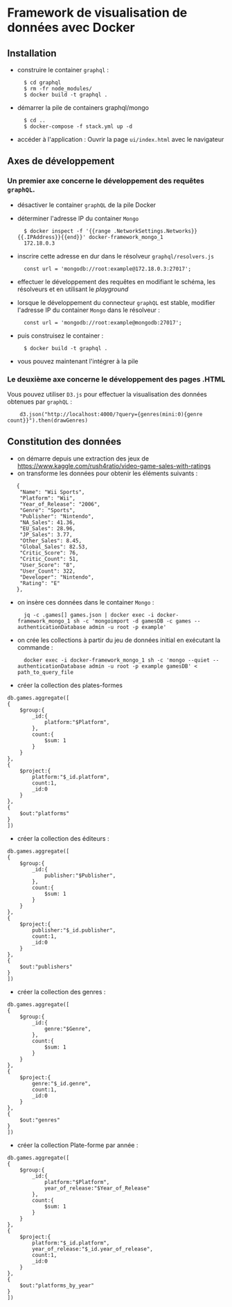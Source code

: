 # Framework de visualisation de données avec Docker

## Installation

- construire le container `graphql` :

        $ cd graphql
        $ rm -fr node_modules/
        $ docker build -t graphql .

- démarrer la pile de containers graphql/mongo

        $ cd ..
        $ docker-compose -f stack.yml up -d

- accéder à l'application : Ouvrir la page `ui/index.html` avec le navigateur

## Axes de développement

### Un premier axe concerne le développement des requêtes `graphQL`.

- désactiver le container `graphQL` de la pile Docker
- déterminer l'adresse IP du container `Mongo`

        $ docker inspect -f '{{range .NetworkSettings.Networks}}{{.IPAddress}}{{end}}' docker-framework_mongo_1
        172.18.0.3

- inscrire cette adresse en dur dans le résolveur `graphql/resolvers.js`

        const url = 'mongodb://root:example@172.18.0.3:27017';

- effectuer le développement des requêtes en modifiant le schéma, les résolveurs et en utilisant le *playground*

- lorsque le développement du connecteur `graphQL` est stable, modifier l'adresse IP du container `Mongo` dans le résolveur :

        const url = 'mongodb://root:example@mongodb:27017';

- puis construisez le container :

        $ docker build -t graphql .

- vous pouvez maintenant l'intégrer à la pile

### Le deuxième axe concerne le développement des pages .HTML

Vous pouvez utiliser `D3.js` pour effectuer la visualisation des données obtenues par `graphQL` :

        d3.json("http://localhost:4000/?query={genres(mini:0){genre count}}").then(drawGenres)


## Constitution des données

- on démarre depuis une extraction des jeux de <https://www.kaggle.com/rush4ratio/video-game-sales-with-ratings>
- on transforme les données pour obtenir les éléments suivants :
```
   {
    "Name": "Wii Sports",
    "Platform": "Wii",
    "Year_of_Release": "2006",
    "Genre": "Sports",
    "Publisher": "Nintendo",
    "NA_Sales": 41.36,
    "EU_Sales": 28.96,
    "JP_Sales": 3.77,
    "Other_Sales": 8.45,
    "Global_Sales": 82.53,
    "Critic_Score": 76,
    "Critic_Count": 51,
    "User_Score": "8",
    "User_Count": 322,
    "Developer": "Nintendo",
    "Rating": "E"
   },
```

- on insère ces données dans le container `Mongo` :

        jq -c .games[] games.json | docker exec -i docker-framework_mongo_1 sh -c 'mongoimport -d gamesDB -c games --authenticationDatabase admin -u root -p example'

- on crée les collections à partir du jeu de données initial en exécutant la commande :

        docker exec -i docker-framework_mongo_1 sh -c 'mongo --quiet --authenticationDatabase admin -u root -p example gamesDB' < path_to_query_file
        
- créer la collection des plates-formes
```
db.games.aggregate([
{
    $group:{
        _id:{
            platform:"$Platform",
        },
        count:{
            $sum: 1
        }
    }
}, 
{
    $project:{ 
        platform:"$_id.platform",
        count:1,
        _id:0
    }
},
{
    $out:"platforms"
}
])
```
- créer la collection des éditeurs :
```
db.games.aggregate([
{
    $group:{
        _id:{
            publisher:"$Publisher",
        },
        count:{
            $sum: 1
        }
    }
}, 
{
    $project:{ 
        publisher:"$_id.publisher",
        count:1,
        _id:0
    }
},
{
    $out:"publishers"
}
])
```
- créer la collection des genres :
```
db.games.aggregate([
{
    $group:{
        _id:{
            genre:"$Genre",
        },
        count:{
            $sum: 1
        }
    }
}, 
{
    $project:{ 
        genre:"$_id.genre",
        count:1,
        _id:0
    }
},
{
    $out:"genres"
}
])
```
- créer la collection Plate-forme par année :
```
db.games.aggregate([
{
    $group:{
        _id:{
            platform:"$Platform",
            year_of_release:"$Year_of_Release"
        },
        count:{
            $sum: 1
        }
    }
}, 
{
    $project:{ 
        platform:"$_id.platform",
        year_of_release:"$_id.year_of_release",
        count:1,
        _id:0
    }
},
{
    $out:"platforms_by_year"
}
])

